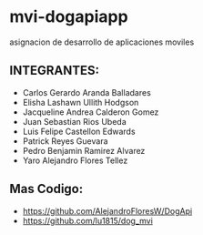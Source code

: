 # mvi-dogapiapp
asignacion de desarrollo de aplicaciones moviles

## INTEGRANTES:
+ Carlos Gerardo Aranda Balladares
+ Elisha Lashawn Ullith Hodgson
+ Jacqueline Andrea Calderon Gomez
+ Juan Sebastian Rios Ubeda
+ Luis Felipe Castellon Edwards
+ Patrick Reyes Guevara
+ Pedro Benjamin Ramirez Alvarez
+ Yaro Alejandro Flores Tellez

## Mas Codigo:
+ https://github.com/AlejandroFloresW/DogApi
+ https://github.com/lu1815/dog_mvi
